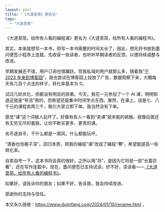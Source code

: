 ```yaml
---
layout: post
title: "《大道至简》更名记"
tags:
  - "大道至简"
---
```


《大道至简，给所有人看的编程课》更名为《大道至简，给所有人看的编程书》。

其实，本来就想写一本书，但写一本书需要的时间太长了，因此，想先将书放到墨问便签小程序上连载，先收获一些读者，也听听早期读者的反馈，以便持续调整与改进。

早期发展还不错，用户订阅也很踊跃。但我私域的用户就那么多，随着我“[于 2023 年来到博客园](https://www.cnblogs.com/dujinfang/p/17902600.html)”，我也尝试在博客园上投放了广告，数据观察下来，大概每天有几百个点击的样子，转化率基本为 0。

试过几轮优化，但都没有明显的效果。今天，我花一元参加了一个 AI 课，明明知道这就是“导流”用的，但希望还能集中时间学点东西。果然，在课上，说是七、八千元的课程卖两三千，吸引大家立即下单。我当然没有下单。

感觉“课”这个词被人玩坏了。好像有些人一看到“卖课”就本能的抵触，就像后面还有无穷无尽的套路，让你不断买更多、更贵的课。

劣币逐良币，干什么都是一窝风，什么都能玩坏。

“酒香也怕巷子深”。回归本质，把我的编程“课”改成了编程“**书**”，希望能提高一些转化率。

自卖自夸一下，这本书将会真的很好。之所以用“将”，是因为它将是一部“长篇巨著”，还在写作连载中。现在，墨问便签已支持试读，好不好，读读看——[《大道至简，给所有人看的编程书》](https://book.dujinfang.com/2023/12/07/dead-simple.html?f=rename)。

如果好，请告诉你的朋友；如果不好，告诉我，我会持续改进。

感谢你的支持与信任。

本文永久链接：<https://www.dujinfang.com/2024/01/10/rename.html> 。
